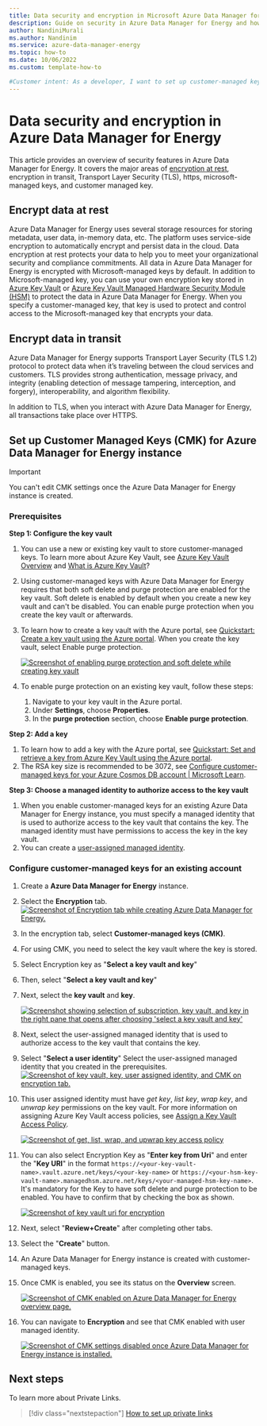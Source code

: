 ```yaml
---
title: Data security and encryption in Microsoft Azure Data Manager for Energy
description: Guide on security in Azure Data Manager for Energy and how to set up customer managed keys on Azure Data Manager for Energy
author: NandiniMurali
ms.author: Nandinim
ms.service: azure-data-manager-energy
ms.topic: how-to
ms.date: 10/06/2022
ms.custom: template-how-to

#Customer intent: As a developer, I want to set up customer-managed keys on Azure Data Manager for Energy.
---
```

# Data security and encryption in Azure Data Manager for Energy

This article provides an overview of security features in Azure Data Manager for Energy. It covers the major areas of [encryption at rest](../security/fundamentals/encryption-atrest.md), encryption in transit, Transport Layer Security (TLS), https, microsoft-managed keys, and customer managed key.

## Encrypt data at rest

Azure Data Manager for Energy uses several storage resources for storing metadata, user data, in-memory data, etc. The platform uses service-side encryption to automatically encrypt and persist data in the cloud. Data encryption at rest protects your data to help you to meet your organizational security and compliance commitments. All data in Azure Data Manager for Energy is encrypted with Microsoft-managed keys by default.
In addition to Microsoft-managed key, you can use your own encryption key stored in [Azure Key Vault](/azure/key-vault/general/overview) or [Azure Key Vault Managed Hardware Security Module (HSM)](/azure/key-vault/managed-hsm/overview) to protect the data in Azure Data Manager for Energy. When you specify a customer-managed key, that key is used to protect and control access to the Microsoft-managed key that encrypts your data.

## Encrypt data in transit

Azure Data Manager for Energy supports Transport Layer Security (TLS 1.2) protocol to protect data when it’s traveling between the cloud services and customers. TLS provides strong authentication, message privacy, and integrity (enabling detection of message tampering, interception, and forgery), interoperability, and algorithm flexibility.

In addition to TLS, when you interact with Azure Data Manager for Energy, all transactions take place over HTTPS. 

## Set up Customer Managed Keys (CMK) for Azure Data Manager for Energy instance
> [!IMPORTANT]
> You can't edit CMK settings once the Azure Data Manager for Energy instance is created.

### Prerequisites

**Step 1: Configure the key vault**

1. You can use a new or existing key vault to store customer-managed keys. To learn more about Azure Key Vault, see [Azure Key Vault Overview](/azure/key-vault/general/overview) and [What is Azure Key Vault](/azure/key-vault/general/basic-concepts)?
2. Using customer-managed keys with Azure Data Manager for Energy requires that both soft delete and purge protection are enabled for the key vault. Soft delete is enabled by default when you create a new key vault and can't be disabled. You can enable purge protection when you create the key vault or afterwards.
3. To learn how to create a key vault with the Azure portal, see [Quickstart: Create a key vault using the Azure portal](/azure/key-vault/general/quick-create-portal). When you create the key vault, select Enable purge protection.

   [![Screenshot of enabling purge protection and soft delete while creating key vault](media/how-to-manage-data-security-and-encryption/customer-managed-key-1-create-key-vault.png)](media/how-to-manage-data-security-and-encryption/customer-managed-key-1-create-key-vault.png#lightbox)
 
4.	To enable purge protection on an existing key vault, follow these steps:
      1. Navigate to your key vault in the Azure portal.
      2. Under **Settings**, choose **Properties**.
      3. In the **purge protection** section, choose **Enable purge protection**.

**Step 2: Add a key**

1.	To learn how to add a key with the Azure portal, see [Quickstart: Set and retrieve a key from Azure Key Vault using the Azure portal](/azure/key-vault/keys/quick-create-portal).
1.	The RSA key size is recommended to be 3072, see [Configure customer-managed keys for your Azure Cosmos DB account | Microsoft Learn](/azure/cosmos-db/how-to-setup-customer-managed-keys#generate-a-key-in-azure-key-vault).

**Step 3: Choose a managed identity to authorize access to the key vault**

1.	When you enable customer-managed keys for an existing Azure Data Manager for Energy instance, you must specify a managed identity that is used to authorize access to the key vault that contains the key. The managed identity must have permissions to access the key in the key vault.
2.	You can create a [user-assigned managed identity](../active-directory/managed-identities-azure-resources/how-manage-user-assigned-managed-identities.md#create-a-user-assigned-managed-identity).

### Configure customer-managed keys for an existing account

1.	Create a **Azure Data Manager for Energy** instance.
2.	Select the **Encryption** tab.
    [![Screenshot of Encryption tab while creating Azure Data Manager for Energy.](media/how-to-manage-data-security-and-encryption/customer-managed-key-2-encryption-tab.png)](media/how-to-manage-data-security-and-encryption/customer-managed-key-2-encryption-tab.png#lightbox)
 
3.	In the encryption tab, select **Customer-managed keys (CMK)**. 
4.	For using CMK, you need to select the key vault where the key is stored. 
5.	Select Encryption key as "**Select a key vault and key**" 
6.	Then, select "**Select a key vault and key**"
7.	Next, select the **key vault** and **key**.

    [![Screenshot showing selection of subscription, key vault, and key in the right pane that opens after choosing 'select a key vault and key'](media/how-to-manage-data-security-and-encryption/customer-managed-key-3aa-enable-cmk.png)](media/how-to-manage-data-security-and-encryption/customer-managed-key-3aa-enable-cmk.png#lightbox)

8.	Next, select the user-assigned managed identity that is used to authorize access to the key vault that contains the key. 
9.	Select "**Select a user identity**" Select the user-assigned managed identity that you created in the prerequisites. 
    [![Screenshot of key vault, key, user assigned identity, and CMK on encryption tab.](media/how-to-manage-data-security-and-encryption/customer-managed-key-3bb-select-managed-identity.png)](media/how-to-manage-data-security-and-encryption/customer-managed-key-3bb-select-managed-identity.png#lightbox)

10.	This user assigned identity must have _get key_, _list key_, _wrap key_, and _unwrap key_ permissions on the key vault. For more information on assigning Azure Key Vault access policies, see [Assign a Key Vault Access Policy](/azure/key-vault/general/assign-access-policy). 
 
    [![Screenshot of get, list, wrap, and upwrap key access policy](media/how-to-manage-data-security-and-encryption/customer-managed-key-4-access-policy.png)](media/how-to-manage-data-security-and-encryption/customer-managed-key-4-access-policy.png#lightbox)

11.	You can also select Encryption Key as "**Enter key from Uri**" and enter the "**Key URI**" in the format `https://<your-key-vault-name>.vault.azure.net/keys/<your-key-name>` or `https://<your-hsm-key-vault-name>.managedhsm.azure.net/keys/<your-managed-hsm-key-name>`. It's mandatory for the Key to have soft delete and purge protection to be enabled. You have to confirm that by checking the box as shown.

    [![Screenshot of key vault uri for encryption](media/how-to-manage-data-security-and-encryption/customer-managed-key-5-key-vault-url.png)](media/how-to-manage-data-security-and-encryption/customer-managed-key-5-key-vault-url.png#lightbox)

12.	Next, select "**Review+Create**" after completing other tabs. 
13.	Select the "**Create**" button. 
14.	An Azure Data Manager for Energy instance is created with customer-managed keys.
15.	Once CMK is enabled, you see its status on the **Overview** screen.

    [![Screenshot of CMK enabled on Azure Data Manager for Energy overview page.](media/how-to-manage-data-security-and-encryption/customer-managed-key-6-cmk-enabled-meds-overview.png)](media/how-to-manage-data-security-and-encryption/customer-managed-key-6-cmk-enabled-meds-overview.png#lightbox)

16.	You can navigate to **Encryption** and see that CMK enabled with user managed identity.
 
    [![Screenshot of CMK settings disabled once Azure Data Manager for Energy instance is installed.](media/how-to-manage-data-security-and-encryption/customer-managed-key-7-cmk-disabled-meds-instance-created.png)](media/how-to-manage-data-security-and-encryption/customer-managed-key-7-cmk-disabled-meds-instance-created.png#lightbox)



## Next steps
To learn more about Private Links.
> [!div class="nextstepaction"]
> [How to set up private links](how-to-set-up-private-links.md)
